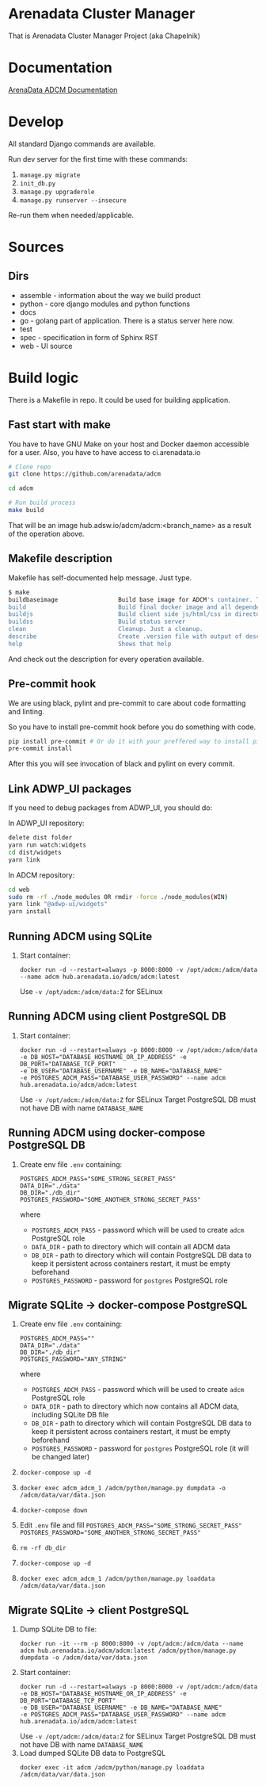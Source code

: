 # Arenadata Cluster Manager

That is Arenadata Cluster Manager Project (aka Chapelnik)

# Documentation

[ArenaData ADCM Documentation](http://docs.arenadata.io/adcm/)

# Develop

All standard Django commands are available.

Run dev server for the first time with these commands:
1. `manage.py migrate`
2. `init_db.py`
3. `manage.py upgraderole`
4. `manage.py runserver --insecure`

Re-run them when needed/applicable.

# Sources

## Dirs

* assemble - information about the way we build product
* python - core django modules and python functions
* docs 
* go - golang part of application. There is a status server here now.
* test 
* spec - specification in form of Sphinx RST 
* web - UI source

# Build logic

There is a Makefile in repo. It could be used for building application.

## Fast start with make

You have to have GNU Make on your host and Docker daemon accessible for a user. Also, you have to have access to ci.arenadata.io

```sh
# Clone repo
git clone https://github.com/arenadata/adcm

cd adcm

# Run build process
make build
```

That will be an image hub.adsw.io/adcm/adcm:<branch_name> as a result of the operation above.

## Makefile description

Makefile has self-documented help message. Just type.

```sh
$ make
buildbaseimage                 Build base image for ADCM's container. That is alpine with all packages.
build                          Build final docker image and all depended targets except baseimage.
buildjs                        Build client side js/html/css in directory wwwroot
buildss                        Build status server
clean                          Cleanup. Just a cleanup.
describe                       Create .version file with output of describe
help                           Shows that help
```

And check out the description for every operation available.

## Pre-commit hook

We are using black, pylint and pre-commit to care about code formatting and linting.

So you have to install pre-commit hook before you do something with code.

``` sh
pip install pre-commit # Or do it with your preffered way to install pip packages
pre-commit install
```

After this you will see invocation of black and pylint on every commit.

## Link ADWP_UI packages

If you need to debug packages from ADWP_UI, you should do:

In ADWP_UI repository:
```sh
delete dist folder
yarn run watch:widgets
cd dist/widgets
yarn link
```

In ADCM repository:
```sh
cd web
sudo rm -rf ./node_modules OR rmdir -force ./node_modules(WIN)
yarn link "@adwp-ui/widgets"
yarn install
```

## Running ADCM using SQLite

1. Start container:

    ```shell
    docker run -d --restart=always -p 8000:8000 -v /opt/adcm:/adcm/data --name adcm hub.arenadata.io/adcm/adcm:latest
    ```

    Use `-v /opt/adcm:/adcm/data:Z` for SELinux

## Running ADCM using client PostgreSQL DB

1. Start container:
   ```shell
   docker run -d --restart=always -p 8000:8000 -v /opt/adcm:/adcm/data 
   -e DB_HOST="DATABASE_HOSTNAME_OR_IP_ADDRESS" -e DB_PORT="DATABASE_TCP_PORT" 
   -e DB_USER="DATABASE_USERNAME" -e DB_NAME="DATABASE_NAME" 
   -e POSTGRES_ADCM_PASS="DATABASE_USER_PASSWORD" --name adcm hub.arenadata.io/adcm/adcm:latest
   ```
   Use `-v /opt/adcm:/adcm/data:Z` for SELinux
   Target PostgreSQL DB must not have DB with name `DATABASE_NAME`

## Running ADCM using docker-compose PostgreSQL DB
1. Create env file `.env` containing:

   ```shell
   POSTGRES_ADCM_PASS="SOME_STRONG_SECRET_PASS"
   DATA_DIR="./data"
   DB_DIR="./db_dir"
   POSTGRES_PASSWORD="SOME_ANOTHER_STRONG_SECRET_PASS"
   ```
   where
   - `POSTGRES_ADCM_PASS` - password which will be used to create `adcm` PostgreSQL role
   - `DATA_DIR` - path to directory which will contain all ADCM data
   - `DB_DIR` - path to directory which will contain PostgreSQL DB data to keep it persistent 
   across containers restart, it must be empty beforehand
   - `POSTGRES_PASSWORD` - password for `postgres` PostgreSQL role

## Migrate SQLite -> docker-compose PostgreSQL

1. Create env file `.env` containing:

   ```shell
   POSTGRES_ADCM_PASS=""
   DATA_DIR="./data"
   DB_DIR="./db_dir"
   POSTGRES_PASSWORD="ANY_STRING"
   ```
   where
   - `POSTGRES_ADCM_PASS` - password which will be used to create `adcm` PostgreSQL role
   - `DATA_DIR` - path to directory which now contains all ADCM data, including SQLite DB file
   - `DB_DIR` - path to directory which will contain PostgreSQL DB data to keep it persistent
   across containers restart, it must be empty beforehand
   - `POSTGRES_PASSWORD` - password for `postgres` PostgreSQL role (it will be changed later)

2. `docker-compose up -d`
3. `docker exec adcm_adcm_1 /adcm/python/manage.py dumpdata -o /adcm/data/var/data.json`
4. `docker-compose down`
5. Edit `.env` file and fill `POSTGRES_ADCM_PASS="SOME_STRONG_SECRET_PASS"`
   `POSTGRES_PASSWORD="SOME_ANOTHER_STRONG_SECRET_PASS"`
6. `rm -rf db_dir`
7. `docker-compose up -d`
8. `docker exec adcm_adcm_1 /adcm/python/manage.py loaddata /adcm/data/var/data.json`

## Migrate SQLite -> client PostgreSQL
1. Dump SQLite DB to file:
   ```shell
   docker run -it --rm -p 8000:8000 -v /opt/adcm:/adcm/data --name adcm hub.arenadata.io/adcm/adcm:latest /adcm/python/manage.py dumpdata -o /adcm/data/var/data.json
   ```
2. Start container:
   ```shell
   docker run -d --restart=always -p 8000:8000 -v /opt/adcm:/adcm/data 
   -e DB_HOST="DATABASE_HOSTNAME_OR_IP_ADDRESS" -e DB_PORT="DATABASE_TCP_PORT" 
   -e DB_USER="DATABASE_USERNAME" -e DB_NAME="DATABASE_NAME" 
   -e POSTGRES_ADCM_PASS="DATABASE_USER_PASSWORD" --name adcm hub.arenadata.io/adcm/adcm:latest
   ```
   Use `-v /opt/adcm:/adcm/data:Z` for SELinux
   Target PostgreSQL DB must not have DB with name `DATABASE_NAME`
3. Load dumped SQLite DB data to PostgreSQL
   ```shell
   docker exec -it adcm /adcm/python/manage.py loaddata /adcm/data/var/data.json
   ```
